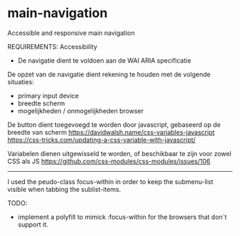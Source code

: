 # main-navigation
Accessible and responsive main navigation

REQUIREMENTS:
Accessibility
- De navigatie dient te voldoen aan de WAI ARIA specificatie

De opzet van de navigatie dient rekening te houden met de volgende situaties:
- primary input device
- breedte scherm
- mogelijkheden / onmogelijkheden browser

De button dient toegevoegd te worden door javascript, gebaseerd op de breedte van scherm
https://davidwalsh.name/css-variables-javascript
https://css-tricks.com/updating-a-css-variable-with-javascript/

Variabelen dienen uitgewisseld te worden, of beschikbaar te zijn voor zowel CSS als JS
https://github.com/css-modules/css-modules/issues/106

*********************************

I used the peudo-class focus-within in order to keep the submenu-list visible when tabbing the sublist-items.

TODO:
- implement a polyfill to mimick :focus-within for the browsers that don´t support it.


